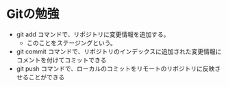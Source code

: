 # Gitの勉強
- git add コマンドで、リポジトリに変更情報を追加する。
    - このことをステージングという。
- git commit コマンドで、リポジトリのインデックスに追加された変更情報にコメントを付けてコミットできる
- git push コマンドで、ローカルのコミットをリモートのリポジトリに反映させることができる